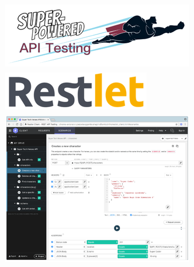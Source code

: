 [![Super-Powered API Testing](../img/title-banner.png)](http://apitesting.bigstickcarpet.com)

[![Restlet](./img/logo.png)](https://restlet.com/)

![Restlet screenshot](./img/screenshot.gif)
